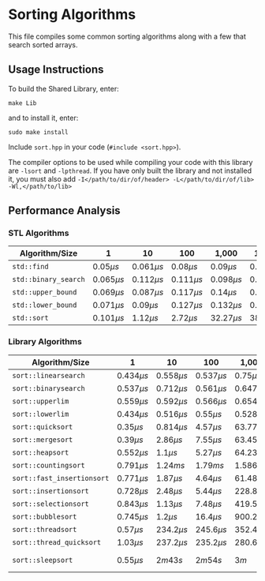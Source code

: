 # Sorting Algorithms

This file compiles some common sorting algorithms along with a few that search sorted arrays.

## Usage Instructions

To build the Shared Library, enter:

    make Lib

and to install it, enter:

    sudo make install

Include ```sort.hpp``` in your code (```#include <sort.hpp>```).

The compiler options to be used while compiling your code with this library are ```-lsort``` and ```-lpthread```.
If you have only built the library and not installed it, you must also add ```-I</path/to/dir/of/header> -L</path/to/dir/of/lib> -Wl,</path/to/lib>```

## Performance Analysis

### STL Algorithms

| Algorithm/Size                 | 1            |        10   |         100 |       1,000 |        10,000 |      100,000 |       1,000,000 |        10,000,000 |      100,000,000 |     1,000,000,000  |
|--------------------------------|--------------|-------------|-------------|-------------|---------------|--------------|-----------------|-------------------|------------------|--------------------|
| ```std::find```                |$0.05 \mu s$  |$0.061 \mu s$| $0.08 \mu s$| $0.09 \mu s$| $0.089 \mu s$ |$0.095 \mu s$ |$0.12 \mu s$     |  $0.11 \mu s$     | $0.128 \mu s$    | $0.102 \mu s$      |
| ```std::binary_search```       | $0.065 \mu s$|$0.112 \mu s$|$0.111 \mu s$|$0.098 \mu s$|$0.102 \mu s$  |$0.124 \mu s$ |$0.236 \mu s$    | $0.983 \mu s$     | $1.64 \mu s$     | $2.49 \mu s$       |
| ```std::upper_bound```         | $0.069 \mu s$|$0.087 \mu s$|$0.117 \mu s$|$0.14 \mu s$ | $0.135 \mu s$ |$0.196 \mu s$ |$0.289 \mu s$    | $1.71 \mu s$      | $2.41 \mu s$     | $2.74 \mu s$       |
| ```std::lower_bound```         |$0.071 \mu s$ |$0.09 \mu s$ |$0.127 \mu s$|$0.132 \mu s$|$0.138 \mu s$  |$0.143 \mu s$ |$0.327 \mu s$    | $1.41 \mu s$      | $1.92 \mu s$     | $3.00 \mu s$       |
| ```std::sort```                |$0.101 \mu s$ |$1.12 \mu s$ |$2.72 \mu s$ |$32.27 \mu s$|$388.53 \mu s$ |$3.64 ms$     |$39.3 ms$        |$408.28 ms$        |$4.13 s$          | $45.87 s$          |

### Library Algorithms

| Algorithm/Size                 | 1            |        10   |         100 |       1,000 |        10,000 |      100,000 |       1,000,000 |        10,000,000 |      100,000,000 |     1,000,000,000  |
|--------------------------------|--------------|-------------|-------------|-------------|---------------|--------------|-----------------|-------------------|------------------|--------------------|
| ```sort::linearsearch```       | $0.434 \mu s$|$0.558 \mu s$|$0.537 \mu s$| $0.75 \mu s$| $5.45 \mu s$  |$25.36 \mu s$ |$460.5 \mu s$    |  $3.71 ms$        | $35.85 ms$       | $375.66 ms$        |
| ```sort::binarysearch```       |$0.537 \mu s$ |$0.712 \mu s$|$0.561 \mu s$|$0.647 \mu s$| $0.66 \mu s$  |$0.727 \mu s$ |$1.05 \mu s$     | $1.46 \mu s$      | $1.48 \mu s$     | $1.75 \mu s$       |
| ```sort::upperlim```           | $0.559 \mu s$|$0.592 \mu s$|$0.566 \mu s$|$0.654 \mu s$|$0.645 \mu s$  |$0.831 \mu s$ |$1.45 \mu s$     | $3.56 \mu s$      | $5.27 \mu s$     | $10.92 \mu s$      |
| ```sort::lowerlim```           |$0.434 \mu s$ |$0.516 \mu s$|$0.55 \mu s$ |$0.528 \mu s$|$0.683 \mu s$  |$0.942 \mu s$ |$1.228 \mu s$    |$3.23 \mu s$       | $5.34 \mu s$     | $7.45 \mu s$       |
| ```sort::quicksort```          |$0.35 \mu s$  |$0.814 \mu s$|$4.57 \mu s$ |$63.77 \mu s$|$543.94 \mu s$ |$6.16 ms$     |$148.58 ms$      |$10.22 s$          |$17 m 57.25s$     | $> 1hr$           |
| ```sort::mergesort```          |$0.39 \mu s$  |$2.86 \mu s$ |$7.55 \mu s$ |$63.45 \mu s$|$741.02 \mu s$ |$7.17 ms$     |$85.96 ms$       |$831.93 ms$        |$9.79 s$          |$2m 8.5s$           |
| ```sort::heapsort```           |$0.552 \mu s$ |$1.1 \mu s$  |$5.27 \mu s$ |$64.23 \mu s$|$840.4 \mu s$  |$9.59 ms$     |$135.9 ms$       |$2.1 s$            |$27.3 s$          |$4m 52.17s$         |
| ```sort::countingsort```       |$0.791 \mu s$ |$1.24 ms$    |$1.79 ms$    |$1.586 ms$   |$1.83 ms$      |$3.42 ms$     |$17.70 ms$       |$44.78 ms$         |$322.13 ms$       |$3.33 s$            |
| ```sort::fast_insertionsort``` |$0.771 \mu s$ |$1.87 \mu s$ |$4.64 \mu s$ |$61.48 \mu s$|$1.72 ms$      |$190.53 ms$   |$26.86 s$        |                   |                  |                    |
| ```sort::insertionsort```      |$0.728 \mu s$ |$2.48 \mu s$ |$5.44 \mu s$ |$228.8 \mu s$|$14.49 ms$     |$1.54 s$      |$3m 33.56s$      |                   |                  |                    |
| ```sort::selectionsort```      |$0.843 \mu s$ |$1.13 \mu s$ |$7.48 \mu s$ |$419.5 \mu s$|$38.62 ms$     |$4.12 s$      |                 |                   |                  |                    |
| ```sort::bubblesort```         |$0.745 \mu s$ |$1.2 \mu s$  |$16.4 \mu s$ |$900.2 \mu s$|$84.86 ms$     |$19.68 s$     |                 |                   |                  |                    |
| ```sort::threadsort```         |$0.57 \mu s$  |$234.2 \mu s$|$245.6 \mu s$|$352.4 \mu s$|$670.47 \mu s$ |$4.57 ms$     |$55.61 ms$       |$610.74 ms$        |$6.26 s$          |$86.54 s$           |
| ```sort::thread_quicksort```   |$1.03 \mu s$  |$237.2 \mu s$|$235.2 \mu s$|$280.6 \mu s$|$739.6 \mu s$  |$8.62 ms$     |$78.23 ms$       |$845.26 ms$        |$12.73 s$         |$5m 50.63s$         |
| ```sort::sleepsort```          |$0.55 \mu s$  |$2m 43s$     |$2m 54s$     |$3m$         |$3m 0.4s$      |Out of Memory |Out of Memory    |Out of Memory      |Out of Memory     |Out of Memory       |
